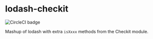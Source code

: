 # lodash-checkit

![CircleCI badge](https://circleci.com/gh/mjhm/lodash-checkit.svg?style=shield&circle-token=:circle-token)

Mashup of lodash with extra `isXxxx` methods from the Checkit module.
